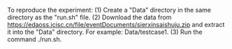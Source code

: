 To reproduce the experiment: 
(1) Create a "Data" directory in the same directory as the "run.sh" file. 
(2) Download the data from https://edaoss.icisc.cn/file/eventDocuments/sierxinsaishuju.zip and extract it into the "Data" directory. For example: Data/testcase1. 
(3) Run the command ./run.sh.

